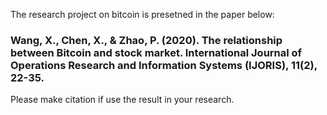 The research project on bitcoin is presetned in the paper below:
### Wang, X., Chen, X., & Zhao, P. (2020). The relationship between Bitcoin and stock market. International Journal of Operations Research and Information Systems (IJORIS), 11(2), 22-35.
Please make citation if use the result in your research.
